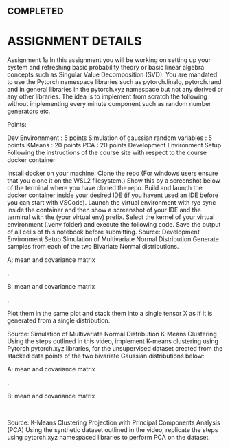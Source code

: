 ## COMPLETED

# ASSIGNMENT DETAILS


Assignment 1a
In this assignment you will be working on setting up your system and refreshing basic probability theory or basic linear algebra concepts such as Singular Value Decomposition (SVD). You are mandated to use the Pytorch namespace libraries such as pytorch.linalg, pytorch.rand and in general libraries in the pytorch.xyz namespace but not any derived or any other libraries. The idea is to implement from scratch the following without implementing every minute component such as random number generators etc.

Points:

Dev Environnment : 5 points
Simulation of gaussian random variables : 5 points
KMeans : 20 points
PCA : 20 points
Development Environment Setup
Following the instructions of the course site with respect to the course docker container

Install docker on your machine.
Clone the repo (For windows users ensure that you clone it on the WSL2 filesystem.) Show this by a screenshot below of the terminal where you have cloned the repo.
Build and launch the docker container inside your desired IDE (if you havent used an IDE before you can start with VSCode).
Launch the virtual environment with rye sync inside the container and then show a screenshot of your IDE and the terminal with the (your virtual env) prefix.
Select the kernel of your virtual environment (.venv folder) and execute the following code. Save the output of all cells of this notebook before submitting.
Source: Development Environment Setup
Simulation of Multivariate Normal Distribution
Generate 
 samples from each of the two Bivariate Normal distributions.

A: mean 
 and covariance matrix  
 
.

B: mean 
 and covariance matrix  
 
.

Plot them in the same plot and stack them into a single tensor X as if it is generated from a single distribution.

Source: Simulation of Multivariate Normal Distribution
K-Means Clustering
Using the steps outlined in this video, implement K-means clustering using Pytorch pytorch.xyz libraries, for the unsupervised dataset created from the stacked 
 data points of the two bivariate Gaussian distributions below:

A: mean 
 and covariance matrix  
 
.

B: mean 
 and covariance matrix  
 
.


Source: K-Means Clustering
Projection with Principal Components Analysis (PCA)
Using the synthetic dataset outlined in the video, replicate the steps using pytorch.xyz namespaced libraries to perform PCA on the dataset.
